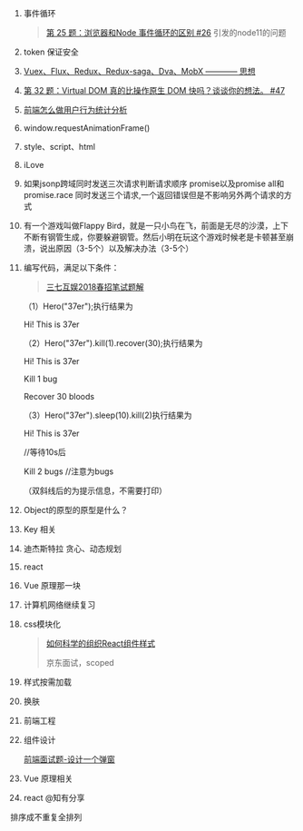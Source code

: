 1. 事件循环

   > [第 25 题：浏览器和Node 事件循环的区别 #26](https://github.com/Advanced-Frontend/Daily-Interview-Question/issues/26) 引发的node11的问题

2. token 保证安全

3. [Vuex、Flux、Redux、Redux-saga、Dva、MobX ———— 思想](https://zhuanlan.zhihu.com/p/53599723)

4. [第 32 题：Virtual DOM 真的比操作原生 DOM 快吗？谈谈你的想法。 #47](https://github.com/Advanced-Frontend/Daily-Interview-Question/issues/47)

5. [前端怎么做用户行为统计分析](https://www.jianshu.com/p/7f7185786cc1)

6. window.requestAnimationFrame() 

7. style、script、html

8. iLove

9. 如果jsonp跨域同时发送三次请求判断请求顺序
   promise以及promise all和promise.race
   同时发送三个请求,一个返回错误但是不影响另外两个请求的方式

10. 有一个游戏叫做Flappy Bird，就是一只小鸟在飞，前面是无尽的沙漠，上下不断有钢管生成，你要躲避钢管。然后小明在玩这个游戏时候老是卡顿甚至崩溃，说出原因（3-5个）以及解决办法（3-5个）

11. 编写代码，满足以下条件：

    > [三七互娱2018春招笔试题解](http://m.nowcoder.com/discuss/69670?type=0&pos=8)

    （1）Hero("37er");执行结果为

    Hi! This is 37er

    （2）Hero("37er").kill(1).recover(30);执行结果为

    Hi! This is 37er

    Kill 1 bug

    Recover 30 bloods

    （3）Hero("37er").sleep(10).kill(2)执行结果为

    Hi! This is 37er

    //等待10s后

    Kill 2 bugs //注意为bugs

    （双斜线后的为提示信息，不需要打印）

12. Object的原型的原型是什么？

13. Key 相关

14. 迪杰斯特拉 贪心、动态规划

15. react

16. Vue 原理那一块

17. 计算机网络继续复习

18. css模块化

    > [如何科学的组织React组件样式](https://segmentfault.com/a/1190000003032506)
    >
    > 京东面试，scoped

19. 样式按需加载

20. 换肤

21. 前端工程

22. 组件设计

    [前端面试题-设计一个弹窗](http://hpoenixf.com/%E5%89%8D%E7%AB%AF%E9%9D%A2%E8%AF%95%E9%A2%98-%E8%AE%BE%E8%AE%A1%E4%B8%80%E4%B8%AA%E5%BC%B9%E7%AA%97.html)
    
23. Vue 原理相关

24. react @知有分享







排序成不重复全排列